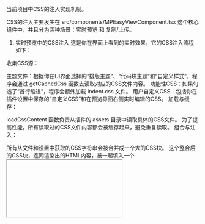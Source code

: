 当前项目中CSS的注入实现机制。

CSS的注入主要发生在 src/components/MPEasyViewComponent.tsx 这个核心组件中，并且分为两种场景：实时预览 和 复制/上传。

1. 实时预览中的CSS注入
这是你在界面上看到的实时效果，它的CSS注入流程如下：

收集CSS源：

主题文件：根据你在UI界面选择的“排版主题”、“代码块主题”和“自定义样式”，程序会通过 getCachedCss 函数去读取对应的CSS文件内容。
功能性CSS：如果勾选了“首行缩进”，程序会额外加载 indent.css 文件。
用户自定义CSS：包括你在插件设置中保存的“自定义CSS”和在预览界面右侧实时编辑的CSS。
加载与缓存：

loadCssContent 函数负责从插件的 assets 目录中读取具体的CSS文件。
为了提高性能，所有读取过的CSS文件内容都会被缓存起来，避免重复读取。
组合与注入：

所有从文件和设置中获取的CSS字符串会被合并成一个大的CSS块。
这个整合后的CSS块，连同渲染出的HTML内容，被一起填入一个<iframe>（即你看到的预览区域）的srcdoc属性中。
在<iframe>的HTML结构里，每一部分CSS都被包裹在各自的<style>标签内，并拥有独立的id（如 mpe-layout-theme, mpe-code-theme等），最终被浏览器渲染，形成你看到的预览效果。
<!-- 预览iframe的简化结构 -->
<html>
  <head>
    ...
    <style id="mpe-layout-theme">/* 排版主题CSS */</style>
    <style id="mpe-code-theme">/* 代码块主题CSS */</style>
    <style id="mpe-indent-style">/* 缩进CSS */</style>
    ...
  </head>
  <body>
    <!-- 渲染后的HTML内容 -->
  </body>
</html>
2. 复制/上传时的CSS注入 (内联化)
当你点击“复制”或“上传”时，为了确保样式在微信公众号等外部平台正常显示，需要将所有CSS规则转换为内联样式（inline style）。

获取HTML和CSS：

此过程与实时预览的第一步类似，同样会收集所有相关的CSS。
同时，程序会获取渲染出的HTML内容。
使用juice库进行CSS内联：

这是最关键的一步。项目使用了一个名为 juice 的第三方库。
juice 会将所有<style>标签中的CSS规则，精确地计算并应用到每一个HTML元素（如<h1>, <p>等）的style属性上。
例如，它会把一条CSS规则 .mpe-paragraph { color: red; } 转换成 <p class="mpe-paragraph" style="color: red;">...</p>。
创建沙箱环境：

为了执行juice，程序会临时在页面上创建一个不可见的<iframe>作为沙箱。
在这个沙箱里加载HTML和所有CSS，待浏览器渲染完毕后，juice开始工作，将所有计算后的样式内联到HTML标签中。
输出最终结果：

juice处理完成后，程序会提取出被“注入”了内联样式的HTML内容。
这份包含了所有样式的HTML就是最终被复制到剪贴板或上传到服务器的内容。这个过程保证了即使外部平台不支持<style>标签，样式也能完整保留。
总结： 该插件实现了一套相当完善的CSS注入方案：在预览时，通过注入<style>标签实现快速、动态的样式更新；在输出时，通过juice库将CSS内联化，以确保最佳的跨平台兼容性。